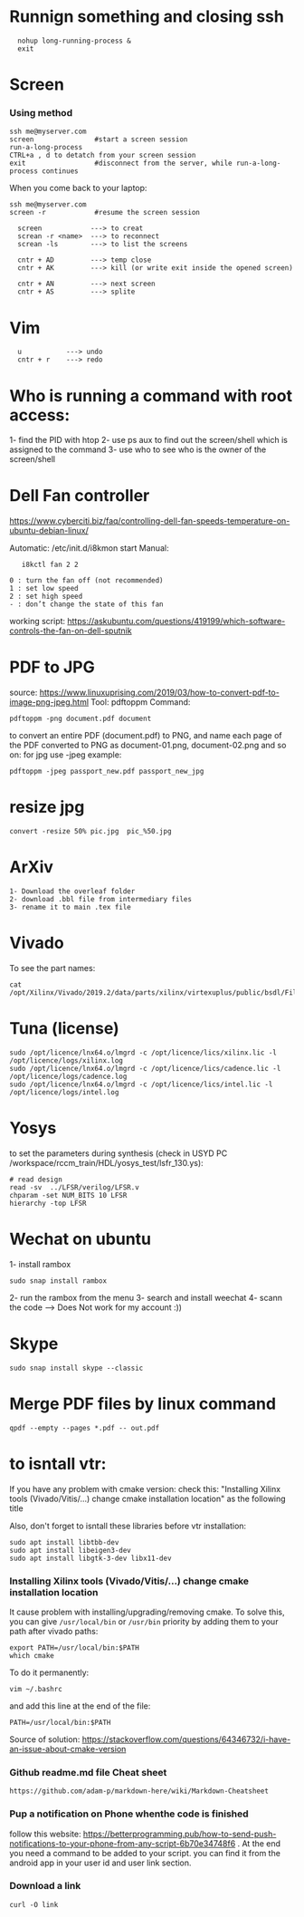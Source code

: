 # Runnign something and closing ssh
```
  nohup long-running-process &
  exit
```
# Screen
  
### Using method  
```
ssh me@myserver.com
screen               #start a screen session
run-a-long-process
CTRL+a , d to detatch from your screen session
exit                 #disconnect from the server, while run-a-long-process continues
```
When you come back to your laptop:
```
ssh me@myserver.com
screen -r            #resume the screen session
```

```
  screen            ---> to creat 
  screan -r <name>  ---> to reconnect
  screan -ls        ---> to list the screens
  
  cntr + AD         ---> temp close
  cntr + AK         ---> kill (or write exit inside the opened screen)
  
  cntr + AN         ---> next screen
  cntr + AS         ---> splite
  ```
  
# Vim
```
  u           ---> undo
  cntr + r    ---> redo
```
# Who is running a command with root access:
1- find the PID with htop
2- use ps aux to find out the screen/shell which is assigned to the command
3- use who to see who is the owner of the screen/shell


# Dell Fan controller
https://www.cyberciti.biz/faq/controlling-dell-fan-speeds-temperature-on-ubuntu-debian-linux/

Automatic:
  /etc/init.d/i8kmon start
Manual:
```
   i8kctl fan 2 2 
```

``` 
0 : turn the fan off (not recommended)
1 : set low speed
2 : set high speed
- : don’t change the state of this fan
```
working script:
https://askubuntu.com/questions/419199/which-software-controls-the-fan-on-dell-sputnik


# PDF to JPG
source: https://www.linuxuprising.com/2019/03/how-to-convert-pdf-to-image-png-jpeg.html
Tool: pdftoppm
Command:
```
pdftoppm -png document.pdf document
```
to convert an entire PDF (document.pdf) to PNG, and name each page of the PDF converted to PNG as document-01.png, document-02.png and so on:
for jpg use -jpeg
example:
```
pdftoppm -jpeg passport_new.pdf passport_new_jpg
```


# resize jpg
```
convert -resize 50% pic.jpg  pic_%50.jpg
```

# ArXiv

    1- Download the overleaf folder
    2- download .bbl file from intermediary files
    3- rename it to main .tex file


# Vivado 
To see the part names:
```
cat  /opt/Xilinx/Vivado/2019.2/data/parts/xilinx/virtexuplus/public/bsdl/FileMap.txt
```

# Tuna (license)
```
sudo /opt/licence/lnx64.o/lmgrd -c /opt/licence/lics/xilinx.lic -l /opt/licence/logs/xilinx.log
sudo /opt/licence/lnx64.o/lmgrd -c /opt/licence/lics/cadence.lic -l /opt/licence/logs/cadence.log
sudo /opt/licence/lnx64.o/lmgrd -c /opt/licence/lics/intel.lic -l /opt/licence/logs/intel.log 
```

# Yosys

to set the parameters during synthesis (check in USYD PC   /workspace/rccm_train/HDL/yosys_test/lsfr_130.ys):

```
# read design
read -sv  ../LFSR/verilog/LFSR.v 
chparam -set NUM_BITS 10 LFSR
hierarchy -top LFSR
```


# Wechat on ubuntu

1- install rambox
```
sudo snap install rambox
```
2- run the rambox from the menu
3- search and install weechat
4- scann the code --> Does Not work for my account :))

# Skype
```
sudo snap install skype --classic
```

# Merge PDF files by linux command
```
qpdf --empty --pages *.pdf -- out.pdf
```

# to isntall vtr:
If you have any problem with cmake version: check this: "Installing Xilinx tools (Vivado/Vitis/...) change cmake installation location" as the following title

Also, don't forget to isntall these libraries before vtr installation:

    sudo apt install libtbb-dev
    sudo apt install libeigen3-dev
    sudo apt install libgtk-3-dev libx11-dev


### Installing Xilinx tools (Vivado/Vitis/...) change cmake installation location 

It cause problem with installing/upgrading/removing cmake. To solve this, you can give `/usr/local/bin` or `/usr/bin` priority by adding them to your path after vivado paths:

    export PATH=/usr/local/bin:$PATH
    which cmake

To do it permanently:

    vim ~/.bashrc

and add this line at the end of the file:

    PATH=/usr/local/bin:$PATH

Source of solution: https://stackoverflow.com/questions/64346732/i-have-an-issue-about-cmake-version

### Github readme.md file Cheat sheet

    https://github.com/adam-p/markdown-here/wiki/Markdown-Cheatsheet
### Pup a notification on Phone whenthe code is finished
follow this website: https://betterprogramming.pub/how-to-send-push-notifications-to-your-phone-from-any-script-6b70e34748f6 . At the end you need a command to be added to your script. you can find it from the android app in your user id and user link section.    
      
<!--    curl -s -o /dev/null POST https://maker.ifttt.com/trigger/MLBlock_notify/with/key/gsIw7J54gk9BLXgAtqYeF0Si3PDcr8KXaWux1tdFUF9?value1=TheCodeIsDone  -->

### Download a link

    curl -O link
    

